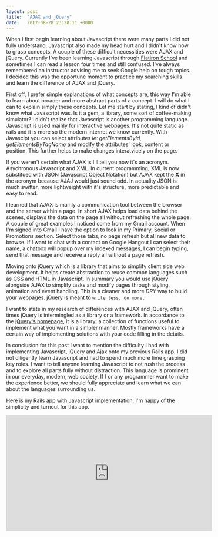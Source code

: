 ```yaml
---
layout: post
title:  "AJAX and jQuery"
date:   2017-08-28 23:28:11 +0000
---
```


When I first begin learning about Javascript there were many parts I did not fully understand.  Javascript also made my head hurt and I didn't know how to grasp concepts.  A couple of these difficult necessities were AJAX and jQuery.  Currently I've been learning Javascript through [Flatiron School](https://flatironschool.com/) and sometimes I can read a lesson four times and still confused.  I've always remembered an instructor advising me to seek Google help on tough topics.  I decided this was the opportune moment to practice my searching skills and learn the difference of AJAX and jQuery.

First off, I prefer simple explanations of what concepts are, this way I'm able to learn about broader and more abstract parts of a concept.  I will do what I can to explain simply these concepts.  Let me start by stating, I kind of didn't know what Javascript was.  Is it a gem, a library, some sort of coffee-making simulator?  I didn't realize that Javascript is another programming language.  Javascript is used mainly for interactive webpages.  It's not quite static as rails and it is more so the modern internet we know currently.  With Javascipt you can select attributes *ie: getElementsById, getElementsByTagName* and modify the attributes' look, content or position.  This further helps to make changes interatvicely on the page.

If you weren't certain what AJAX is I'll tell you now it's an acronym.  Asychronous Javascript and XML.  In current programming, XML is now substitued with JSON (Javascript Object Notation) but AJAX kept the **X** in the acronym because AJAJ would just sound odd.  In actuality JSON is much swifter, more lightweight with it's structure, more predictable and easy to read.

I learned that AJAX is mainly a communication tool between the browser and the server within a page.  In short AJAX helps load data behind the scenes, displays the data on the page all without refreshing the whole page.  A couple of great examples I noticed come from my Gmail account.  When I'm signed into Gmail I have the option to look in my Primary, Social or Promotions section.  Select those tabs, no page refresh but all new data to browse.  If I want to chat with a contact on Google Hangout I can select their name, a chatbox will popup over my indexed messages, I can begin typing, send that message and receive a reply all without a page refresh.

Moving onto jQuery which is a library that aims to simplify client side web development.  It helps create abstraction to reuse common languages such as CSS and HTML in Javascript.  In summary you would use jQuery alongside AJAX to simplify tasks and modify pages through styling, animation and event handling.  This is a cleaner and more *DRY* way to build your webpages.  jQuery is meant to `write less, do more.`

I want to state in my research of differences with AJAX and jQuery, often times jQuery is intermingled as a library or a framework.  In accordance to the [jQuery's homepage](http://jquery.com/), it is a library; a collection of functions useful to implement what you want in a simpler manner.  Mostly frameworks have a certain way of implementing solutions with your code filling in the details.

In conclusion for this post I want to mention the difficulty I had with implementing Javascript, jQuery and Ajax onto my previous Rails app.  I did not diligently learn Javascript and had to spend much more time grasping key roles.  I want to tell anyone learning Javascript to not rush the process and to explore all parts fully without distraction.  This language is prominent in our everyday, modern, web society.  If I or any programmer want to make the experience better, we should fully appreciate and learn what we can about the languages surrounding us.

Here is my Rails app with Javascript implementation.  I'm happy of the simplicity and turnout for this app.

<iframe width="560" height="315" src="https://www.youtube.com/embed/ykcQYRr7lrc?list=PLVGZtzeBJ6sPPodCh-Pw8ngNXZcdeZTAK" frameborder="0" allowfullscreen></iframe>
